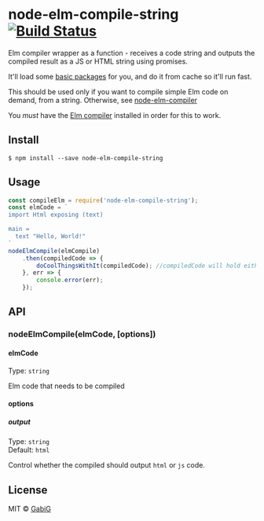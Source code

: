 # node-elm-compile-string [![Build Status](https://travis-ci.org/GabiGrin/node-elm-compile-string.svg?branch=master)](https://travis-ci.org/GabiGrin/node-elm-compile-string)

Elm compiler wrapper as a function - receives a code string and outputs the compiled result as a JS or HTML string using promises.

It'll load some [basic packages](cache/elm-package.json) for you, and do it from cache so it'll run fast.

This should be used only if you want to compile simple Elm code on demand, from a string. Otherwise, see [node-elm-compiler](https://github.com/rtfeldman/node-elm-compiler)

You *must* have the [Elm compiler](http://elm-lang.org/install) installed in order for this to work.

## Install

```
$ npm install --save node-elm-compile-string
```


## Usage

```js
const compileElm = require('node-elm-compile-string');
const elmCode = `
import Html exposing (text)

main =
  text "Hello, World!"
`
nodeElmCompile(elmCompile)
	.then(compiledCode => {
		doCoolThingsWithIt(compiledCode); //compiledCode will hold either the compiled html or js
	}, err => {
		console.error(err);
	});
```


## API

### nodeElmCompile(elmCode, [options])

#### elmCode

Type: `string`

Elm code that needs to be compiled

#### options

##### output

Type: `string`<br>
Default: `html`

Control whether the compiled should output  `html` or `js` code.


## License

MIT © [GabiG](https://github.com/GabiGrin)
